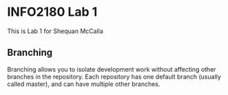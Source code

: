 # INFO2180 Lab 1

This is Lab 1 for Shequan McCalla

## Branching

Branching allows you to isolate development work without affecting other branches in the repository. Each repository has one default branch (usually called master), and can have multiple other branches.


